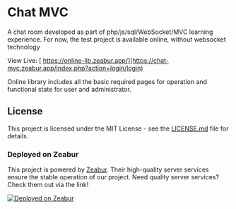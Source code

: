 # Chat MVC
A chat room developed as part of php/js/sql/WebSocket/MVC learning experience. For now, the test project is available online, without websocket technology

View Live: [ https://online-lib.zeabur.app/](https://chat-mvc.zeabur.app/index.php?action=login/login)

Online library includes all the basic required pages for operation and functional state for user and administrator.

## License

This project is licensed under the MIT License - see the [LICENSE.md](LICENSE.md) file for details.


### Deployed on Zeabur

This project is powered by [Zeabur](https://zeabur.com?referralCode=Codennnn&utm_source=Codennnn). Their high-quality server services ensure the stable operation of our project. Need quality server services? Check them out via the link!

[![Deployed on Zeabur](https://zeabur.com/deployed-on-zeabur-dark.svg)](https://zeabur.com?referralCode=Teosany&utm_source=Teosany)

